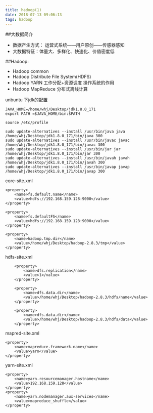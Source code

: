 ```yaml
---
title: hadoop(1)
date: 2018-07-13 09:06:13
tags: hadoop 
---
```


##大数据简介
* 数据产生方式： 运营式系统——用户原创——传感器感知
* 大数据特征：体量大、多样化、快速化、价值密度低

<!--more-->

##Hadoop:
* Hadoop common
* Hadoop Distribute File System(HDFS)
* Hadoop YARN  工作分配+资源调度 操作系统的作用
* Hadoop MapReduce  分布式离线计算

unbuntu 下jdk的配置

	JAVA_HOME=/home/whj/Desktop/jdk1.8.0_171
	export PATH =$JAVA_HOME/bin:$PATH
	
	source /etc/profile

	sudo update-alternatives --install /usr/bin/java java /home/whj/Desktop/jdk1.8.0_171/bin/java 300  
	sudo update-alternatives --install /usr/bin/javac javac /home/whj/Desktop/jdk1.8.0_171/bin/javac 300  
	sudo update-alternatives --install /usr/bin/jar jar /home/whj/Desktop/jdk1.8.0_171/bin/jar 300   
	sudo update-alternatives --install /usr/bin/javah javah /home/whj/Desktop/jdk1.8.0_171/bin/javah 300   
	sudo update-alternatives --install /usr/bin/javap javap /home/whj/Desktop/jdk1.8.0_171/bin/javap 300

core-site.xml

	<property>
		<name>fs.default.name</name>
		<value>hdfs://192.168.159.128:9000</value>
	</property>

	<property>
		<name>fs.defaultFS</name>
		<value>hdfs://192.168.159.128:9000</value>
	</property>

	<property>
		<name>hadoop.tmp.dir</name>
		<value>/home/whj/Desktop/hadoop-2.8.3/tmp</value>
	</property>

hdfs-site.xml

		<property>
			<name>dfs.replication</name>
			<value>1</value>
		</property>

		<property>
			<name>dfs.data.dir</name>
			<value>/home/whj/Desktop/hadoop-2.8.3/hdfs/name</value>
		</property>

		<property>
			<name>dfs.data.dir</name>
			<value>/home/whj/Desktop/hadoop-2.8.3/hdfs/data</value>
		</property>

mapred-site.xml

	<property>
		<name>mapreduce.framework.name</name>
		<value>yarn</value>
	</property>

yarn-site.xml

	<property>
		<name>yarn.resourcemanager.hostname</name>
		<value>192.168.159.128</value>
	</property>
	<property>
		<name>yarn.nodemanager.aux-services</name>
		<value>mapreduce_shuffle</value>
	</property>